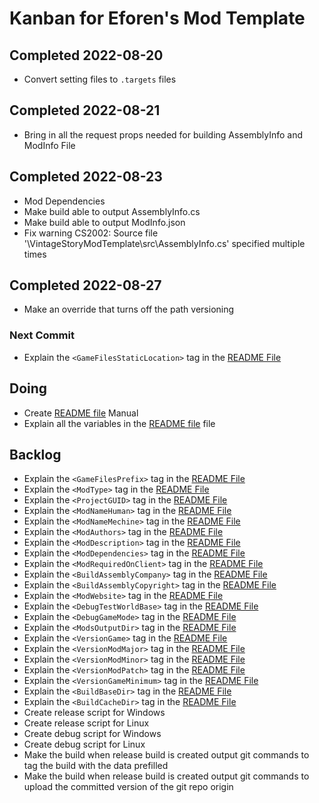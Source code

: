 # Kanban for Eforen's Mod Template
## Completed 2022-08-20
* Convert setting files to `.targets` files
## Completed 2022-08-21
* Bring in all the request props needed for building AssemblyInfo and ModInfo File
## Completed 2022-08-23
* Mod Dependencies
* Make build able to output AssemblyInfo.cs
* Make build able to output ModInfo.json
* Fix warning CS2002: Source file '\VintageStoryModTemplate\src\AssemblyInfo.cs' specified multiple times

## Completed 2022-08-27
* Make an override that turns off the path versioning
### Next Commit
* Explain the `<GameFilesStaticLocation>` tag in the [README File](README.md)

## Doing
* Create [README file](README.md) Manual
* Explain all the variables in the [README file](README.md) file

## Backlog
* Explain the `<GameFilesPrefix>` tag in the [README File](README.md)
* Explain the `<ModType>` tag in the [README File](README.md)
* Explain the `<ProjectGUID>` tag in the [README File](README.md)
* Explain the `<ModNameHuman>` tag in the [README File](README.md)
* Explain the `<ModNameMechine>` tag in the [README File](README.md)
* Explain the `<ModAuthors>` tag in the [README File](README.md)
* Explain the `<ModDescription>` tag in the [README File](README.md)
* Explain the `<ModDependencies>` tag in the [README File](README.md)
* Explain the `<ModRequiredOnClient>` tag in the [README File](README.md)
* Explain the `<BuildAssemblyCompany>` tag in the [README File](README.md)
* Explain the `<BuildAssemblyCopyright>` tag in the [README File](README.md)
* Explain the `<ModWebsite>` tag in the [README File](README.md)
* Explain the `<DebugTestWorldBase>` tag in the [README File](README.md)
* Explain the `<DebugGameMode>` tag in the [README File](README.md)
* Explain the `<ModsOutputDir>` tag in the [README File](README.md)
* Explain the `<VersionGame>` tag in the [README File](README.md)
* Explain the `<VersionModMajor>` tag in the [README File](README.md)
* Explain the `<VersionModMinor>` tag in the [README File](README.md)
* Explain the `<VersionModPatch>` tag in the [README File](README.md)
* Explain the `<VersionGameMinimum>` tag in the [README File](README.md)
* Explain the `<BuildBaseDir>` tag in the [README File](README.md)
* Explain the `<BuildCacheDir>` tag in the [README File](README.md)
* Create release script for Windows
* Create release script for Linux
* Create debug script for Windows
* Create debug script for Linux
* Make the build when release build is created output git commands to tag the build with the data prefilled
* Make the build when release build is created output git commands to upload the committed version of the git repo origin